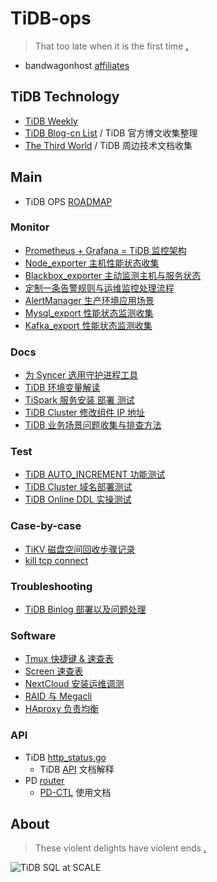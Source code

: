 # TiDB-ops

> That too late when it is the first time [.](https://www.google.com/ "Google")

- bandwagonhost [affiliates](https://bandwagonhost.com/aff.php?aff=1572)

## TiDB Technology

- [TiDB Weekly](http://weekly.pingcap.com "Weekly update in TiDB")
- [TiDB Blog-cn List](TiDB-Blog-List.md) / TiDB 官方博文收集整理
- [The Third World](The-Third-World.md) / TiDB 周边技术文档收集

## Main

- TiDB OPS [ROADMAP](ROADMAP.md)

### Monitor

- [Prometheus + Grafana = TiDB 监控架构](Monitor/170601-Prometheus-Grafana.md)
- [Node_exporter 主机性能状态收集](Monitor/170602-Node_exporter.md)
- [Blackbox_exporter 主动监测主机与服务状态](Monitor/170603-Blackbox_exporter.md)
- [定制一条告警规则与运维监控处理流程](Monitor/170605-Alert-Rules-Case.md)
- [AlertManager 生产环境应用场景](Monitor/170607-AlertManager.md)
- [Mysql_export 性能状态监测收集](Monitor/170701-Mysql_export.md)
- [Kafka_export 性能状态监测收集](Monitor/170702-Kafka_export.md)

### Docs

- [为 Syncer 选用守护进程工具](Docs/180323-Systemd-Syncer.md)
- [TiDB 环境变量解读](Docs/180411-TiDB-vars.md)
- [TiSpark 服务安装 部署 测试](Docs/180416-TiSpark-deploy.md)
- [TiDB Cluster 修改组件 IP 地址](Docs/180327-TiDB-IP.md)
- [TiDB 业务场景问题收集与排查方法](Case/180315-TiDB-FAQ.md)

### Test

- [TiDB AUTO_INCREMENT 功能测试](Test/180327-AutoIncrementTest.md)
- [TiDB Cluster 域名部署测试](Test/180406-TiDB-Domain.md)
- [TiDB Online DDL 实操测试](Test/171010-TiDB-Online-DDL.md)

### Case-by-case

- [TiKV 磁盘空间回收步骤记录](Case-by-case/180503-Disk-Space-recovery.md)
- [kill tcp connect](Case-by-case/180505-tcpkill.md)

### Troubleshooting

- [TiDB Binlog 部署以及问题处理](Troubleshooting/TiDB-Binlog.md)

### Software

- [Tmux 快捷键 & 速查表](SoftWare/tmux.md)
- [Screen 速查表](SoftWare/screen.md)
- [NextCloud 安装运维调测](SoftWare/nextcloud.md)
- [RAID 与 Megacli](SoftWare/Megacli.md)
- [HAproxy 负责均衡](SoftWare/HAproxy.md)

### API

- TiDB [http_status.go](https://github.com/pingcap/tidb/blob/master/server/http_status.go)
  - TiDB [API](https://github.com/pingcap/tidb/blob/master/docs/tidb_http_api.md) 文档解释
- PD [router](https://github.com/pingcap/pd/blob/master/server/api/router.go)
  - [PD-CTL](https://github.com/pingcap/docs-cn/blob/master/op-guide/horizontal-scale.md) 使用文档

## About

> These violent delights have violent ends [.](https://github.com/BigerCAP/tidb-ops "Westworld")

![TiDB SQL at SCALE](https://raw.githubusercontent.com/BigerCAP/tidb-ops/master/Media/about-logo.png "A Distributed HTAP database compatible with the MySQL protocol")
